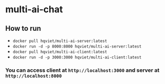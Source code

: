 # multi-ai-chat
## How to run 
- ```docker pull hqviet/multi-ai-server:latest```
- ```docker run -d -p 8000:8000 hqviet/multi-ai-server:latest```
- ```docker pull hqviet/multi-ai-client:latest```
- ```docker run -d -p 3000:3000 hqviet/multi-ai-client:latest```
### You can access client at ```http://localhost:3000``` and server at ```http://localhost:8000```

